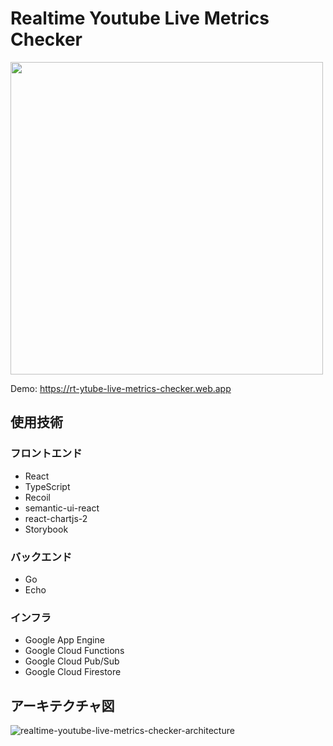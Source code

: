 # Realtime Youtube Live Metrics Checker
<img src="https://user-images.githubusercontent.com/40758815/113474042-4a7c2a80-94a8-11eb-8afb-42a3cb6e8fb9.png" width=500 />

Demo: https://rt-ytube-live-metrics-checker.web.app

## 使用技術
### フロントエンド
- React
- TypeScript
- Recoil
- semantic-ui-react
- react-chartjs-2
- Storybook
### バックエンド
- Go
- Echo

### インフラ
- Google App Engine
- Google Cloud Functions
- Google Cloud Pub/Sub
- Google Cloud Firestore

## アーキテクチャ図
![realtime-youtube-live-metrics-checker-architecture](https://user-images.githubusercontent.com/40758815/90919288-29872d80-e421-11ea-937a-fa081f38c5f5.png)
